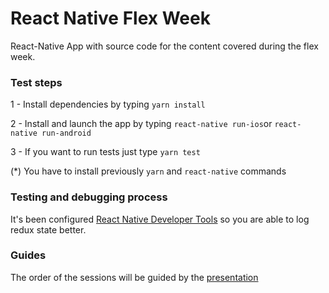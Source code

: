 # React Native Flex Week 
React-Native App with source code for the content covered during the flex week.

 ### Test steps

1 - Install dependencies by typing `yarn install`

2 - Install and launch the app by typing `react-native run-ios`or `react-native run-android`

3 - If you want to run tests just type `yarn test`

(*) You have to install previously `yarn` and `react-native` commands

### Testing and debugging process

It's been configured [React Native Developer Tools](https://github.com/jhen0409/react-native-debugger)
so you are able to log redux state better. 

### Guides

The order of the sessions will be guided by the [presentation](https://docs.google.com/presentation/d/1BL6IE7raoOIRTML0p7aW9jKL1XqcMRPKOKOaA0GftQ8/edit?usp=sharing)
